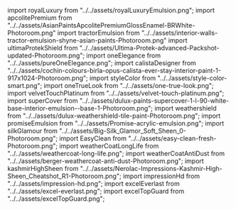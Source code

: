 import royalLuxury from "../../assets/royalLuxuryEmulsion.png";
import apcolitePremium from "../../assets/AsianPaintsApcolitePremiumGlossEnamel-BRWhite-Photoroom.png"
import tractorEmulsion from "../../assets/interior-walls-tractor-emulsion-shyne-asian-paints-Photoroom.png"
import ultimaProtekShield from "../../assets/Ultima-Protek-advanced-Packshot-updated-Photoroom.png";
import oneElegance from "../../assets/pureOneElegance.png";
import calistaDesigner from "../../assets/cochin-colours-birla-opus-calista-ever-stay-interior-paint-1-917x1024-Photoroom.png";
import styleColor from "../../assets/style-color-smart.png";
import oneTrueLook from "../../assets/one-true-look.png";
import velvetTouchPlatinum from "../../assets/velvet-touch-platinum.png";
import superCover from "../../assets/dulux-paints-supercover-1-l-90-white-base-interior-emulsion--base-1-Photoroom.png";
import weathershield from "../../assets/dulux-weathershield-tile-paint-Photoroom.png";
import promiseEmulsion from "../../assets/Promise-acrylic-emulsion.png";
import silkGlamour from "../../assets/Big-Silk_Glamor_Soft_Sheen_0-Photoroom.png";
import EasyClean from "../../assets/easy-clean-fresh-Photoroom.png";
import weatherCoatLongLife from "../../assets/weathercoat-long-life.png";
import weatherCoatAntiDust from "../../assets/berger-weathercoat-anti-dust-Photoroom.png";
import kashmirHighSheen from "../../assets/Nerolac-Impressions-Kashmir-High-Sheen_Cheatshot_R1-Photoroom.png";
import impressionHd from "../../assets/impression-hd.png";
import excelEverlast from "../../assets/excel-everlast.png";
import excelTopGuard from "../../assets/excelTopGuard.png";
